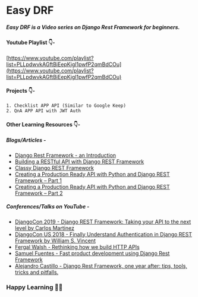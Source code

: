# Easy DRF
##### Easy DRF is a Video series on Django Rest Framework for beginners.

#### Youtube Playlist 👇-
[https://www.youtube.com/playlist?list=PLLpdwvkAGftBiEepKjgI1pwfP2qmBdCOu](https://www.youtube.com/playlist?list=PLLpdwvkAGftBiEepKjgI1pwfP2qmBdCOu)

#### Projects 👇-
    1. Checklist APP API (Similar to Google Keep)
    2. QnA APP API with JWT Auth

#### Other Learning Resources 👇-

##### Blogs/Articles -
* [Django Rest Framework - an Introduction](https://realpython.com/blog/python/django-rest-framework-quick-start/)
* [Building a RESTful API with Django REST Framework](http://agiliq.com/blog/2014/12/building-a-restful-api-with-django-rest-framework/)
* [Classy Django REST Framework](http://www.cdrf.co/)
* [Creating a Production Ready API with Python and Django REST Framework – Part 1](https://www.andreagrandi.it/2016/09/28/creating-production-ready-api-python-django-rest-framework-part-1/)
* [Creating a Production Ready API with Python and Django REST Framework – Part 2](https://www.andreagrandi.it/2016/10/01/creating-a-production-ready-api-with-python-and-django-rest-framework-part-2/)

##### Conferences/Talks on YouTube -
* [DjangoCon 2019 - Django REST Framework: Taking your API to the next level by Carlos Martinez](https://www.youtube.com/watch?v=695y8rdHsA4)
* [DjangoCon US 2018 - Finally Understand Authentication in Django REST Framework by William S. Vincent](https://www.youtube.com/watch?v=pY-oje5b5Qk)
* [Fergal Walsh - Rethinking how we build HTTP APIs](https://www.youtube.com/watch?v=qTHkNkgFJeg)
* [Samuel Fuentes - Fast product development using Django Rest Framework](https://www.youtube.com/watch?v=0hrf83ZIKw0&t=39s)
* [Alejandro Castillo - Django Rest Framework, one year after: tips, tools, tricks and pitfalls.](https://www.youtube.com/watch?v=0URILwS7-WI&t=18s)

### Happy Learning 👨‍💻